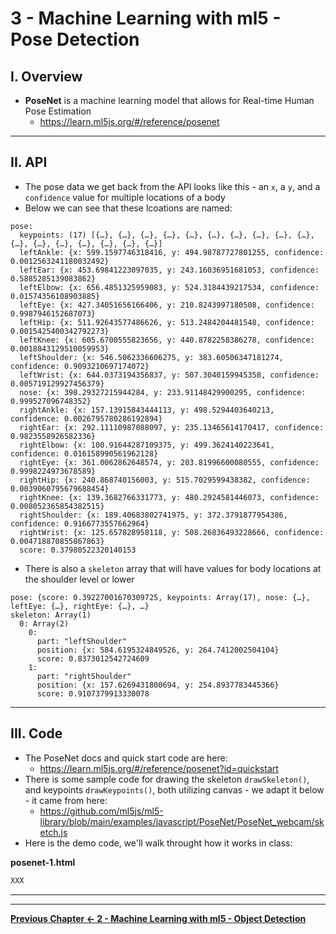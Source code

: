 # 3 - Machine Learning with ml5 - Pose Detection

## I. Overview
- **PoseNet** is a machine learning model that allows for Real-time Human Pose Estimation
  - https://learn.ml5js.org/#/reference/posenet

<hr>

## II. API

- The pose data we get back from the API looks like this - an `x`, a `y`, and a `confidence` value for multiple locations of a body
- Below we can see that these lcoations are named:

```
pose:
  keypoints: (17) [{…}, {…}, {…}, {…}, {…}, {…}, {…}, {…}, {…}, {…}, {…}, {…}, {…}, {…}, {…}, {…}, {…}]
  leftAnkle: {x: 599.1597746318416, y: 494.98787727801255, confidence: 0.0012563241180032492}
  leftEar: {x: 453.69841223097035, y: 243.16036951681053, confidence: 0.5885285139083862}
  leftElbow: {x: 656.4851325959083, y: 524.3184439217534, confidence: 0.01574356108903885}
  leftEye: {x: 427.34051656166406, y: 210.8243997180508, confidence: 0.9987946152687073}
  leftHip: {x: 511.92643577486626, y: 513.2484204481548, confidence: 0.0015425400342792273}
  leftKnee: {x: 605.6700555823656, y: 440.8782258386278, confidence: 0.0018843129510059953}
  leftShoulder: {x: 546.5062336606275, y: 383.60506347181274, confidence: 0.9093210697174072}
  leftWrist: {x: 644.0373194356837, y: 507.3040159945358, confidence: 0.005719129927456379}
  nose: {x: 398.29327215944284, y: 233.91148429900295, confidence: 0.999527096748352}
  rightAnkle: {x: 157.13915843444113, y: 498.5294403640213, confidence: 0.0026795780286192894}
  rightEar: {x: 292.11110987088097, y: 235.13465614170417, confidence: 0.9823558926582336}
  rightElbow: {x: 100.91644287109375, y: 499.3624140223641, confidence: 0.016158990561962128}
  rightEye: {x: 361.0062862648574, y: 203.81996600080555, confidence: 0.9998224973678589}
  rightHip: {x: 240.868740156003, y: 515.7029599438382, confidence: 0.0039060795679688454}
  rightKnee: {x: 139.3682766331773, y: 480.2924581446073, confidence: 0.008052365854382515}
  rightShoulder: {x: 189.40683802741975, y: 372.3791877954386, confidence: 0.9166773557662964}
  rightWrist: {x: 125.657828958118, y: 508.26836493228666, confidence: 0.004718870855867863}
  score: 0.37980522320140153
```

- There is also a `skeleton` array that will have values for body locations at the shoulder level or lower

```
pose: {score: 0.39227001670309725, keypoints: Array(17), nose: {…}, leftEye: {…}, rightEye: {…}, …}
skeleton: Array(1)
  0: Array(2)
    0:
      part: "leftShoulder"
      position: {x: 584.6195324849526, y: 264.7412002504104}
      score: 0.8373012542724609
    1:
      part: "rightShoulder"
      position: {x: 157.6269431800694, y: 254.8937783445366}
      score: 0.9107379913330078
```


<hr>

## III. Code

- The PoseNet docs and quick start code are here:
  - https://learn.ml5js.org/#/reference/posenet?id=quickstart
- There is some sample code for drawing the skeleton `drawSkeleton()`,  and keypoints `drawKeypoints()`, both utilizing canvas - we adapt it below - it came from here:
  - https://github.com/ml5js/ml5-library/blob/main/examples/javascript/PoseNet/PoseNet_webcam/sketch.js
- Here is the demo code, we'll walk throught how it works in class:

**posenet-1.html**

```html
XXX
```





<hr><hr>

**[Previous Chapter <- 2 - Machine Learning with ml5 - Object Detection](2-ml-object-detection.md)**
